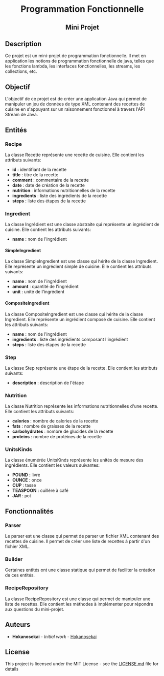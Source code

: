 <center>

# Programmation Fonctionnelle

## Mini Projet
</center>

## Description

Ce projet est un mini-projet de programmation fonctionnelle. Il met en application les 
notions de programmation fonctionnelle de java, telles que les fonctions lambda, les
interfaces fonctionnelles, les streams, les collections, etc.

## Objectif

L'objectif de ce projet est de créer une application Java qui permet de manipuler un jeu de données 
de type XML contenant des recettes de cuisine en s'appuyant sur un raisonnement fonctionnel
à travers l'API Stream de Java.

## Entités

### Recipe

La classe Recette représente une recette de cuisine. Elle contient les attributs suivants:

* **id** : identifiant de la recette
* **title** : titre de la recette
* **comment** : commentaire de la recette
* **date** : date de création de la recette
* **nutrition** : informations nutritionnelles de la recette
* **ingredients** : liste des ingrédients de la recette
* **steps** : liste des étapes de la recette

### Ingredient

La classe Ingrédient est une classe abstraite qui représente un ingrédient de cuisine. Elle contient les attributs suivants:

* **name** : nom de l'ingrédient

#### SimpleIngredient

La classe SimpleIngredient est une classe qui hérite de la classe Ingredient. Elle représente un ingrédient simple de cuisine. Elle contient les attributs suivants:

* **name** : nom de l'ingrédient
* **amount** : quantité de l'ingrédient
* **unit** : unité de l'ingrédient

#### CompositeIngredient

La classe CompositeIngredient est une classe qui hérite de la classe Ingredient. Elle représente un ingrédient composé de cuisine. Elle contient les attributs suivants:

* **name** : nom de l'ingrédient
* **ingredients** : liste des ingrédients composant l'ingrédient
* **steps** : liste des étapes de la recette

### Step

La classe Step représente une étape de la recette. Elle contient les attributs suivants:

* **description** : description de l'étape

### Nutrition

La classe Nutrition représente les informations nutritionnelles d'une recette. Elle contient les attributs suivants:

* **calories** : nombre de calories de la recette
* **fats** : nombre de graisses de la recette
* **carbohydrates** : nombre de glucides de la recette
* **proteins** : nombre de protéines de la recette

### UnitsKinds

La classe énumérée UnitsKinds représente les unités de mesure des ingrédients. Elle contient les valeurs suivantes:

* **POUND** : livre
* **OUNCE** : once
* **CUP** : tasse
* **TEASPOON** : cuillère à café
* **JAR** : pot

## Fonctionnalités

### Parser

Le parser est une classe qui permet de parser un fichier XML contenant des recettes de cuisine. Il permet de créer une liste de recettes à partir d'un fichier XML.

### Builder

Certaines entités ont une classe statique qui permet de faciliter la création de ces entités.

### RecipeRepository

La classe RecipeRepository est une classe qui permet de manipuler une liste de recettes. Elle contient les méthodes à implémenter pour répondre aux questions du mini-projet.

## Auteurs

* **Hokanosekai** - *Initial work* - [Hokanosekai](https://github.com/Hokanosekai)

## License

This project is licensed under the MIT License - see the [LICENSE.md](LICENSE) file for details
